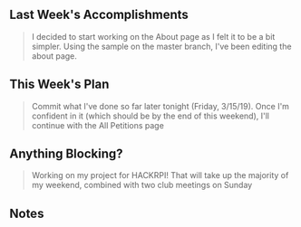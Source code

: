 ## Last Week's Accomplishments
> I decided to start working on the About page as I felt it to be a bit simpler. Using the sample on the master branch, I've been editing the about page. 
## This Week's Plan
> Commit  what I've done so far later tonight (Friday, 3/15/19).
> Once I'm confident in it (which should be by the end of this weekend), I'll continue with the All Petitions page
## Anything Blocking?
> Working on my project for HACKRPI! That will take up the majority of my weekend, combined with two club meetings on Sunday
## Notes
> 